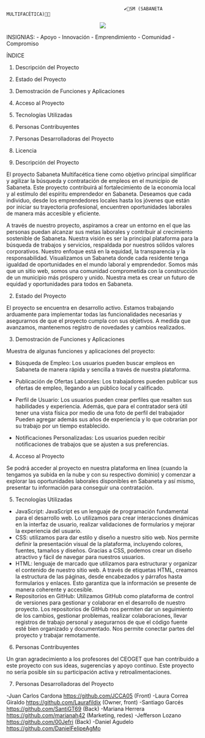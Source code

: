                                                ✔👜SM (SABANETA MULTIFACÉTICA)🎨🦺

<div>
  <p style = 'text-align:center;'>
  <img src = "https://i.postimg.cc/R0XwVYFh/SM.png"
    <p/>
</div>
 INSIGNIAS:
- Apoyo
- Innovación
- Emprendimiento
- Comunidad
-Compromiso

 ÍNDICE

1. Descripción del Proyecto
2. Estado del Proyecto
3. Demostración de Funciones y Aplicaciones
4. Acceso al Proyecto
5. Tecnologías Utilizadas
6. Personas Contribuyentes
7. Personas Desarrolladoras del Proyecto
8. Licencia

1. Descripción del Proyecto

El proyecto Sabaneta Multifacética tiene como objetivo principal simplificar y agilizar la búsqueda y contratación de empleos en el municipio de Sabaneta. Este proyecto contribuirá al fortalecimiento de la economía local y al estímulo del espíritu emprendedor en Sabaneta. Deseamos que cada individuo, desde los emprendedores locales hasta los jóvenes que están por iniciar su trayectoria profesional, encuentren oportunidades laborales de manera más accesible y eficiente.

A través de nuestro proyecto, aspiramos a crear un entorno en el que las personas puedan alcanzar sus metas laborales y contribuir al crecimiento sostenible de Sabaneta. Nuestra visión es ser la principal plataforma para la búsqueda de trabajos y servicios, respaldada por nuestros sólidos valores corporativos. Nuestro enfoque está en la equidad, la transparencia y la responsabilidad. Visualizamos un Sabaneta donde cada residente tenga igualdad de oportunidades en el mundo laboral y emprendedor.
Somos más que un sitio web, somos una comunidad comprometida con la construcción de un municipio más próspero y unido. Nuestra meta es crear un futuro de equidad y oportunidades para todos en Sabaneta.

2. Estado del Proyecto

El proyecto se encuentra en desarrollo activo. Estamos trabajando arduamente para implementar todas las funcionalidades necesarias y asegurarnos de que el proyecto cumpla con sus objetivos. A medida que avanzamos, mantenemos registro de novedades y cambios realizados.

3. Demostración de Funciones y Aplicaciones

Muestra de algunas funciones y aplicaciones del proyecto:

- Búsqueda de Empleo: Los usuarios pueden buscar empleos en Sabaneta de manera rápida y sencilla a través de nuestra plataforma.

- Publicación de Ofertas Laborales: Los trabajadores pueden publicar sus ofertas de empleo, llegando a un público local y calificado.

- Perfil de Usuario: Los usuarios pueden crear perfiles que resalten sus habilidades y experiencia.  Además, que para el contratador será útil tener una vista física por medio de una foto de perfil del trabajador Pueden agregar además sus años de experiencia y lo que cobrarían por su trabajo por un tiempo establecido. 

- Notificaciones Personalizadas: Los usuarios pueden recibir notificaciones de trabajos que se ajusten a sus preferencias.

4. Acceso al Proyecto

 Se podrá acceder al proyecto en nuestra plataforma en línea (cuando la tengamos ya subida en la nube y con su respectivo dominio) y comenzar a explorar las oportunidades laborales disponibles en Sabaneta y así mismo, presentar tu información para conseguir una contratación.

 5. Tecnologías Utilizadas

- JavaScript: JavaScript es un lenguaje de programación fundamental para el desarrollo web. Lo utilizamos para crear interacciones dinámicas en la interfaz de usuario, realizar validaciones de formularios y mejorar la experiencia del usuario.
 - CSS: utilizamos para dar estilo y diseño a nuestro sitio web. Nos permite definir la presentación visual de la plataforma, incluyendo colores, fuentes, tamaños y diseños. Gracias a CSS, podemos crear un diseño atractivo y fácil de navegar para nuestros usuarios. 
- HTML: lenguaje de marcado que utilizamos para estructurar y organizar el contenido de nuestro sitio web. A través de etiquetas HTML, creamos la estructura de las páginas, desde encabezados y párrafos hasta formularios y enlaces. Esto garantiza que la información se presente de manera coherente y accesible. 
- Repositorios en GitHub: Utilizamos GitHub como plataforma de control de versiones para gestionar y colaborar en el desarrollo de nuestro proyecto. Los repositorios de GitHub nos permiten dar un seguimiento de los cambios, gestionar problemas, realizar colaboraciones, llevar registros de trabajo personal y asegurarnos de que el código fuente esté bien organizado y documentado. Nos permite conectar partes del proyecto y trabajar remotamente.
 6. Personas Contribuyentes

Un gran agradecimiento a los profesores del CEOGET que han contribuido a este proyecto con sus ideas, sugerencias y apoyo continuo. Este proyecto no sería posible sin su participación activa y retroalimentaciones.

7. Personas Desarrolladoras del Proyecto

-Juan Carlos Cardona https://github.com/JCCA05 (Front)
-Laura Correa Giraldo https://github.com/Laurafildix (Owner, front)
-Santiago Garcés https://github.com/SantiGT69 (Back)
-Mariana Herrera https://github.com/marianah42 (Marketing, redes)
-Jefferson Lozano https://github.com/00Jefri (Back)
-Daniel Agudelo https://github.com/DanielFelipeAgMo

